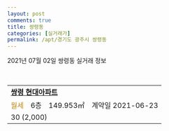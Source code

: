 ```yaml
---
layout: post
comments: true
title: 쌍령동
categories: [실거래가]
permalink: /apt/경기도 광주시 쌍령동
---
```


2021년 07월 02일 쌍령동 실거래 정보

<script type="text/javascript">
  google.charts.load('current', {'packages':['corechart']});
  google.charts.setOnLoadCallback(drawChart);

  function drawChart() {
    var data = google.visualization.arrayToDataTable([['거래일', '매매', '전월세', '전매'], ['20-07', 60, 27, 0], ['20-08', 32, 16, 0], ['20-09', 28, 6, 0], ['20-10', 25, 5, 0], ['20-11', 23, 6, 0], ['20-12', 25, 10, 0], ['21-01', 13, 17, 0], ['21-02', 15, 11, 0], ['21-03', 13, 8, 0], ['21-04', 22, 14, 0], ['21-05', 33, 10, 0], ['21-06', 3, 9, 0]]);

    var options = {
      title: '최근 유형별 거래량 추이',
      legend: { position: 'bottom' }
    };

    var chart = new google.visualization.LineChart(document.getElementById('columnchart_material'));
    chart.draw(data, (options));
  }
</script>

<div id="columnchart_material" style="width: 95%; margin-left: -35px; display: block"></div>
<br>
<table>
  <tr>
    <td colspan="4" style="font-weight: bold;"><a href="https://search.naver.com/search.naver?query=쌍령동 쌍령 현대아파트">쌍령 현대아파트</a></td>
  </tr>
    
  <tr>
    <td><a style="color: darkgoldenrod">월세</a></td>
    <td>6층</td>
    <td>149.953㎡</td>
    <td>계약일 2021-06-23</td>
  </tr>
  <tr>
    <td colspan="4">30 (2,000)</td>
  </tr>
    
</table>
    